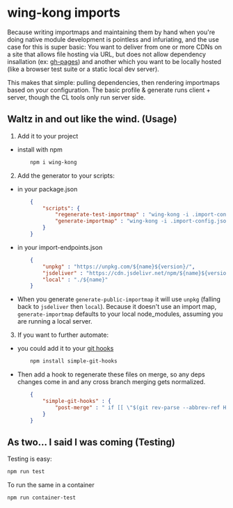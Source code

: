wing-kong imports
=================

Because writing importmaps and maintaining them by hand when you're doing native module development is pointless and infuriating, and the use case for this is super basic: You want to deliver from one or more CDNs on a site that allows file hosting via URL, but does not allow dependency insallation (ex: [gh-pages](https://docs.github.com/en/pages/getting-started-with-github-pages/creating-a-github-pages-site)) and another which you want to be locally hosted (like a browser test suite or a static local dev server).

This makes that simple: pulling dependencies, then rendering importmaps based on your configuration. The basic profile & generate runs client + server, though the CL tools only run server side.

**Waltz in and out like the wind.** (Usage)
-------------------------------------------

1) Add it to your project

- install with npm 
    ```bash
        npm i wing-kong
    ```

2) Add the generator to your scripts:

- in your package.json

    ```json
        {
            "scripts": {
                "regenerate-test-importmap" : "wing-kong -i .import-config.json -f ./test/test.html rewrite dependencies",
                "generate-importmap" : "wing-kong -i .import-config.json generate dependencies"
            }
        }
    ```
    
- in your import-endpoints.json
    
    ```json
        {
            "unpkg" : "https://unpkg.com/${name}${version}/",
            "jsdeliver" : "https://cdn.jsdelivr.net/npm/${name}${version}/",
            "local" : "./${name}"
        }
    ```
    
- When you generate `generate-public-importmap` it will use `unpkg` (falling back to `jsdeliver` then `local`). Because it doesn't use an import map, `generate-importmap` defaults to your local node_modules, assuming you are running a local server.

3) If you want to further automate: 

- you could add it to your [git hooks](https://github.com/toplenboren/simple-git-hooks/)

    ```bash
        npm install simple-git-hooks
    ```
    
- Then add a hook to regenerate these files on merge, so any deps changes come in and any cross branch merging gets normalized.

    ```json
        {
            "simple-git-hooks" : {
                "post-merge" : " if [[ \"$(git rev-parse --abbrev-ref HEAD)\" == \"gh-pages\" ]]; then npm run generate-public-importmap; else npm run generate-importmap; fi"
            }
        }
    ```

**As two... I said I was coming** (Testing)
-------------------------------------------
Testing is easy:

```bash
npm run test
```

To run the same in a container

```bash
npm run container-test
```